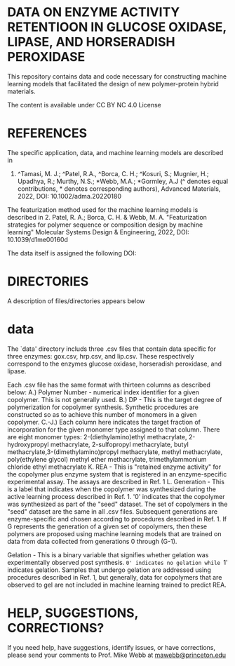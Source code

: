 # DATA ON ENZYME ACTIVITY RETENTIOON IN GLUCOSE OXIDASE, LIPASE, AND HORSERADISH PEROXIDASE
This repository contains data and code necessary for constructing machine learning models that facilitated the design of new polymer-protein hybrid materials.

The content is available under CC BY NC 4.0 License

# REFERENCES
The specific application, data, and machine learning models are described in 
1. ^Tamasi, M. J.; ^Patel, R.A., ^Borca, C. H.; ^Kosuri, S.; Mugnier, H.; Upadhya, R.; Murthy, N.S.; *Webb, M.A.; *Gormley, A.J (^ denotes equal contributions, * denotes corresponding authors), Advanced Materials, 2022, DOI: 10.1002/adma.20220180

The featurization method used for the machine learning models is described in 
2. Patel, R. A.; Borca, C. H. & Webb, M. A. "Featurization strategies for polymer sequence or composition design by machine learning"  Molecular Systems Design & Engineering, 2022, DOI: 10.1039/d1me00160d

The data itself is assigned the following DOI: 

# DIRECTORIES
A description of files/directories appears below

# data
The `data' directory includs three .csv files that contain data specific for three enzymes: gox.csv, hrp.csv, and lip.csv. These respectively correspond to the enzymes glucose oxidase, horseradish peroxidase, and lipase. 

Each .csv file has the same format with thirteen columns as described below:
A.) Polymer Number - numerical index identifier for a given copolymer. This is not generally used.
B.) DP - This is the target degree of polymerization for copolymer synthesis. Synthetic procedures are constructed so as to achieve this number of monomers in a given copolymer.
C.-J.) Each column here indicates the target fraction of incorporation for the given monomer type assigned to that column. There are eight monomer types: 2-(diethylamino)ethyl methacrylate, 2-hydroxypropyl methacrylate, 2-sulfopropyl methacrylate, butyl methacrylate,3-(dimethylamino)propyl methacrylate, methyl methacrylate, poly(ethylene glycol) methyl ether methacrylate, trimethylammonium chloride ethyl methacrylate 
K. REA - This is "retained enzyme activity" for the copolymer plus enzyme system that is registered in an enzyme-specific experimental assay. The assays are described in Ref. 1
L. Generation - This is a label that indicates when the copolymer was synthesized during the active learning process described in Ref. 1. '0' indicates that the copolymer was synthesized as part of the "seed" dataset. The set of copolymers in the "seed" dataset are the same in all .csv files. Subsequent generations are enzyme-specific and chosen according to procedures described in Ref. 1. 
If G represents the generation of a given set of copolymers, then these polymers are proposed using machine learning models that are trained on data from data collected from generations 0 through (G-1).

Gelation - This is a binary variable that signifies whether gelation was experimentally observed post synthesis. `0' indicates no gelation while `1' indicates gelation. Samples that undergo gelation are addressed using procedures described in Ref. 1, but generally, data for copolymers that are observed to gel are not included in machine learning trained to predict REA.

# HELP, SUGGESTIONS, CORRECTIONS?
If you need help, have suggestions, identify issues, or have corrections, please send your comments to Prof. Mike Webb at mawebb@princeton.edu

